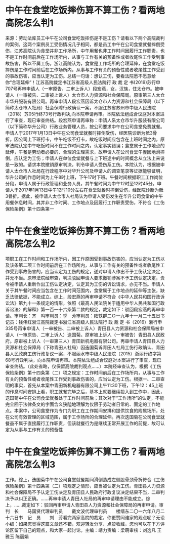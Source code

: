 # 中午在食堂吃饭摔伤算不算工伤？看两地高院怎么判1

来源：劳动法库员工中午在公司食堂吃饭摔伤是不是工伤？请看以下两个高院裁判的案例。这两个案例员工受伤情况几乎相同，都是员工中午在公司食堂就餐摔倒受伤，江苏高院认为食堂并非工作场所，中午用餐也非工作时间因履行工作职责，也不是工作时间前后在工作场所内，从事与工作有关的预备性或者收尾性工作受到事故伤害，所以不属工伤。浙江高院认为，食堂是工作场所的合理延伸，在食堂吃饭摔伤是工作时间前后在工作场所内，从事与工作有关的预备性或者收尾性工作受到的事故伤害，应当认定为工伤。总结一句话：想认工伤，要看法院愿不愿意给你“合理延伸”！江苏高院裁定书江苏省高级人民法院行 政 裁 定 书(2019)苏行申707号再审申请人（一审原告、二审上诉人）段宏燕，女，汉族，住太仓市。被申请人（一审被告、二审被上诉人）太仓市人力资源和社会保障局。原审第三人太仓市华升服装有限公司。再审申请人段宏燕因诉太仓市人力资源和社会保障局（以下简称太仓市人社局）社会保障行政确认一案，不服江苏省苏州市中级人民法院（2018）苏05行终73号行政判决,向本院申请再审。本院依法组成合议庭对本案进行了审查，现已审查终结。段宏燕申请再审称：申请人系太仓市华升服装有限公司（以下简称华升公司）行政业务管理人员，按公司要求中午在公司食堂免费就餐。申请人于2017年1月13日中午在公司食堂就餐时摔倒受伤，经医院诊断为骶3骨折。因公司上下班打卡，中午吃饭不打卡，故吃饭时间应包含在上班时间之内，原审法院认定中午吃饭时间不在工作时间之内，认定事实错误；食堂属于工作地点的延伸，午餐是劳动者必要的、合理的生理需求，故申请人在公司食堂午餐因地滑摔倒，应认定为工伤；申请人在单位食堂就餐与上下班途中的时间概念从立法上来说是一致的。请求本院撤销原审判决，判令申请人受伤系工伤。本院认为，根据被申请人太仓市人社局在行政程序中对华升公司及申请人的调查笔录等证据能够证明，华升公司的作息时间为上午8时上班，下午17时下班。午餐时间根据职工工作岗位分段，申请人属于行政管理和业务人员，其午餐时间为中午12时至12时45分。申请人于2017年1月13日中午12时10分左右在食堂就餐时摔倒受伤，经医院诊断为骶3骨折。据此，被申请人太仓市人社局认为申请人受伤发生在华升公司食堂的中午用餐休息时间，其并非工作时间、工作地点及因履行工作职责受伤，不符合《工伤保险条例》第十四条第一

# 中午在食堂吃饭摔伤算不算工伤？看两地高院怎么判2

项职工在工作时间和工作场所内，因工作原因受到事故伤害的，应当认定为工伤以及该条第二项工作时间前后在工作场所内，从事与工作有关的预备性或者收尾性工作受到事故伤害的，应当认定为工伤的规定，遂对申请人作出不予工伤认定决定，并无不当。原审法院经审查，判决驳回申请人要求撤销涉案不予工伤认定决定，责令被申请人重新作出工伤认定决定，认定其为工伤的诉讼请求，亦无不当。申请人关于其午餐时间应当包含在工作时间范围内，食堂属于工作地点的延伸等主张，缺乏法律依据，不能成立。综上，段宏燕的再审申请不符合《中华人民共和国行政诉讼法》第九十一条规定的情形，依照《最高人民法院关于适用中华人民共和国行政诉讼法〉的解释》第一百一十六条第二款的规定，裁定如下：驳回段宏燕的再审申请。审判长：齐　鸣审判员：季　芳审判员：陆轶群二Ｏ一九年十一月二十五日书记员：钱伟红浙江高院裁定书浙江省高级人民法院行 政 裁 定 书（2016）浙行申335号再审申请人（一审被告、二审被上诉人）青田县人力资源和社会保障局被申请人（一审原告、二审上诉人）迭国菊。原审被上诉人（一审被告）青田县人民政府。原审被上诉人（一审第三人）青田新机电器有限公司。再审申请人青田县人力资源和社会保障局（下称青田人社局）因迭国菊诉青田人社局工伤行政确认、青田县人民政府工伤行政复议一案，不服丽水市中级人民法院（2015）浙丽行终字第68号行政判决，向本院申请再审。本院依法组成合议庭对本案进行了审查，现已审查终结。（此处省略，仅保留高院裁判观点......）本院经审查认为，根据《工伤保险条例》第十四条第（二）项之规定：工作时间前后在工作场所内，从事与工作有关的预备性或者收尾性工作受到事故伤害的，应当认定为工伤。根据一、二审查明的事实，首先从本案中青田新机电器有限公司上午11:30下班，下午12：45上班的作息时间安排上看，职工就餐完毕之后，基本上就要继续投入到工作中，因此，迭国菊中午在公司食堂就餐处于工作时间前后；其次对于“工作场所”的认定，不能完全囿于法律条文的字面含义狭隘地理解为仅限于劳动者日常的、固定的工作地点。本案中，公司食堂作为专门为职工在工作期间安排和提供饮食的附属场所，处在公司有效管理的区域范围，属于工作场所的合理延伸。再次迭国菊在公司食堂就餐虽不属于直接履行工作职责，但该就餐行为是继续正常开展工作的前提，故可认定为从事与工作有关的预备性

# 中午在食堂吃饭摔伤算不算工伤？看两地高院怎么判3

工作。综上，迭国菊中午在公司食堂就餐期间滑倒造成左侧股骨颈骨折符合《工伤保险条例》第十四条第（二）项规定之情形，应当被认定为工伤。青田县人力资源和社会保障局不予认定工伤决定及青田县人民政府行政复议决定结果不当，二审判决予以纠正正确。......再审申请人青田人社局的再审申请理由不能成立。综上，......裁定如下：驳回再审申请人青田县人力资源和社会保障局的再审申请。审　判　长　　马国贤代理审判员　　戴文波代理审判员　　楼缙东二〇一六年八月二十六日书　记　员　　刘　芳看完两家高院的裁定，你更赞同谁家的观点呢？无讼小编：如果您觉得这篇文章还不错，欢迎转发分享、点赞收藏，您也可以在下方评论区留下自己的观点，和大家一起讨论。主编：靖力责编：梁萌审核：刘逸凡 王雅玉 陈丽娟

